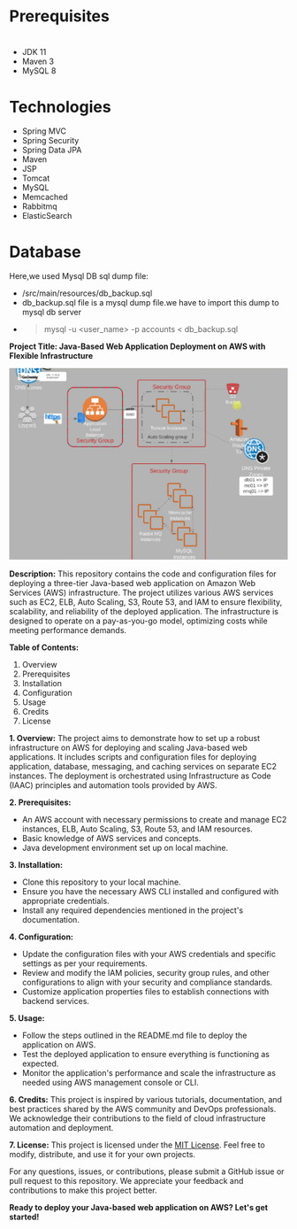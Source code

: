 # Prerequisites
#
- JDK 11 
- Maven 3 
- MySQL 8

# Technologies 
- Spring MVC
- Spring Security
- Spring Data JPA
- Maven
- JSP
- Tomcat
- MySQL
- Memcached
- Rabbitmq
- ElasticSearch
# Database
Here,we used Mysql DB 
sql dump file:
- /src/main/resources/db_backup.sql
- db_backup.sql file is a mysql dump file.we have to import this dump to mysql db server
- > mysql -u <user_name> -p accounts < db_backup.sql

**Project Title: Java-Based Web Application Deployment on AWS with Flexible Infrastructure**

![Layout](https://github.com/Gohan89/Java-Based-Web-Application-Deployment-on-AWS-IAAC-/blob/main/Layout.png)


**Description:**
This repository contains the code and configuration files for deploying a three-tier Java-based web application on Amazon Web Services (AWS) infrastructure. The project utilizes various AWS services such as EC2, ELB, Auto Scaling, S3, Route 53, and IAM to ensure flexibility, scalability, and reliability of the deployed application. The infrastructure is designed to operate on a pay-as-you-go model, optimizing costs while meeting performance demands.

**Table of Contents:**
1. Overview
2. Prerequisites
3. Installation
4. Configuration
5. Usage
6. Credits
7. License

**1. Overview:**
The project aims to demonstrate how to set up a robust infrastructure on AWS for deploying and scaling Java-based web applications. It includes scripts and configuration files for deploying application, database, messaging, and caching services on separate EC2 instances. The deployment is orchestrated using Infrastructure as Code (IAAC) principles and automation tools provided by AWS.

**2. Prerequisites:**
- An AWS account with necessary permissions to create and manage EC2 instances, ELB, Auto Scaling, S3, Route 53, and IAM resources.
- Basic knowledge of AWS services and concepts.
- Java development environment set up on local machine.

**3. Installation:**
- Clone this repository to your local machine.
- Ensure you have the necessary AWS CLI installed and configured with appropriate credentials.
- Install any required dependencies mentioned in the project's documentation.

**4. Configuration:**
- Update the configuration files with your AWS credentials and specific settings as per your requirements.
- Review and modify the IAM policies, security group rules, and other configurations to align with your security and compliance standards.
- Customize application properties files to establish connections with backend services.

**5. Usage:**
- Follow the steps outlined in the README.md file to deploy the application on AWS.
- Test the deployed application to ensure everything is functioning as expected.
- Monitor the application's performance and scale the infrastructure as needed using AWS management console or CLI.

**6. Credits:**
This project is inspired by various tutorials, documentation, and best practices shared by the AWS community and DevOps professionals. We acknowledge their contributions to the field of cloud infrastructure automation and deployment.

**7. License:**
This project is licensed under the [MIT License](LICENSE). Feel free to modify, distribute, and use it for your own projects.

For any questions, issues, or contributions, please submit a GitHub issue or pull request to this repository. We appreciate your feedback and contributions to make this project better.

**Ready to deploy your Java-based web application on AWS? Let's get started!**

